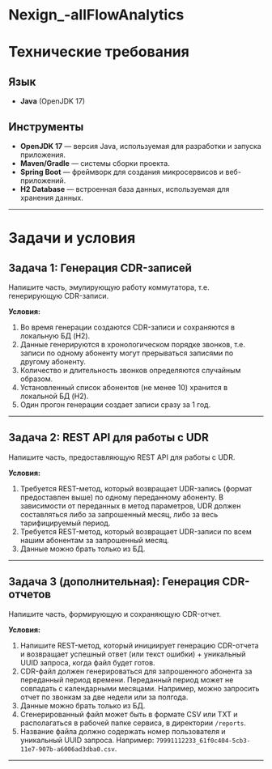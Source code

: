 # Nexign_-allFlowAnalytics
# Технические требования

## Язык
- **Java** (OpenJDK 17)

## Инструменты
- **OpenJDK 17** — версия Java, используемая для разработки и запуска приложения.
- **Maven/Gradle** — системы сборки проекта.
- **Spring Boot** — фреймворк для создания микросервисов и веб-приложений.
- **H2 Database** — встроенная база данных, используемая для хранения данных.

---

 # Задачи и условия

## Задача 1: Генерация CDR-записей
Напишите часть, эмулирующую работу коммутатора, т.е. генерирующую CDR-записи.

**Условия:**
1. Во время генерации создаются CDR-записи и сохраняются в локальную БД (H2).
2. Данные генерируются в хронологическом порядке звонков, т.е. записи по одному абоненту могут прерываться записями по другому абоненту.
3. Количество и длительность звонков определяются случайным образом.
4. Установленный список абонентов (не менее 10) хранится в локальной БД (H2).
5. Один прогон генерации создает записи сразу за 1 год.

---

## Задача 2: REST API для работы с UDR
Напишите часть, предоставляющую REST API для работы с UDR.

**Условия:**
1. Требуется REST-метод, который возвращает UDR-запись (формат предоставлен выше) по одному переданному абоненту. В зависимости от переданных в метод параметров, UDR должен составляться либо за запрошенный месяц, либо за весь тарифицируемый период.
2. Требуется REST-метод, который возвращает UDR-записи по всем нашим абонентам за запрошенный месяц.
3. Данные можно брать только из БД.

---

## Задача 3 (дополнительная): Генерация CDR-отчетов
Напишите часть, формирующую и сохраняющую CDR-отчет.

**Условия:**
1. Напишите REST-метод, который инициирует генерацию CDR-отчета и возвращает успешный ответ (или текст ошибки) + уникальный UUID запроса, когда файл будет готов.
2. CDR-файл должен генерироваться для запрошенного абонента за переданный период времени. Переданный период может не совпадать с календарными месяцами. Например, можно запросить отчет по звонкам за две недели или за полгода.
3. Данные можно брать только из БД.
4. Сгенерированный файл может быть в формате CSV или TXT и располагаться в рабочей папке сервиса, в директории `/reports`.
5. Название файла должно содержать номер пользователя и уникальный UUID запроса. Например: `79991112233_61f0c404-5cb3-11e7-907b-a6006ad3dba0.csv`.

---


